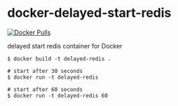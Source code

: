 # docker-delayed-start-redis

[![Docker Pulls](https://img.shields.io/docker/pulls/tkuchiki/delayed-redis.svg?style=for-the-badge)](https://hub.docker.com/r/tkuchiki/delayed-redis/)

delayed start redis container for Docker

```console
$ docker build -t delayed-redis .

# start after 30 seconds
$ docker run -t delayed-redis

# start after 60 seconds
$ docker run -t delayed-redis 60
```
